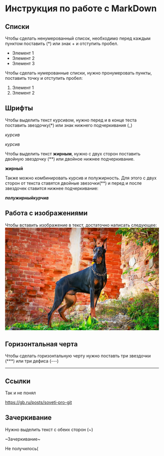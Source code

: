 # Инструкция по работе с MarkDown

## Списки

Чтобы сделать ненумерованный список, необходимо перед каждым пунктом поставить (*) или знак + и отступить пробел. 

+ Элемент 1
+ Элемент 2
+ Элемент 3

Чтобы сделать нумерованные списки, нужно пронумеровать пункты, поставить точку и отступить пробел:
1. Элемент 1
2. Элемент 2

## Шрифты

Чтобы выделить текст курсивом, нужно перед и в конце теста поставить звездочку(*) или знак нижнего подчеркивания (_)

*курсив*

_курсив_

Чтобы выделить текст **жирным**, нужно с двух сторон поставить двойную звездочку (**) или двойное нижнее подчеркивание.

__жирный__

Также можно комбинировать курсив и полужирность. Для этого с двух сторон от текста ставятся двойные звезочки(**) и перед и после звездочек ставится нижнее подчеркивание:

_**полужирныйкурчив**_

## Работа с изображениями 

Чтобы вставить изображение в текст, достаточно написать следующее:
![Привет,это собака!](dog.jpeg)

## Горизонтальная черта

Чтобы сделать горизонтальную черту нужно поставть три звездочки (***) или три дефиса (---)
***

## Ссылки

Так и не понял

https://gb.ru/posts/soveti-pro-git


## Зачеркивание

Нужно выделить текст с обеих сторон (~)

~Зачеркивание~ 

Не получилось(